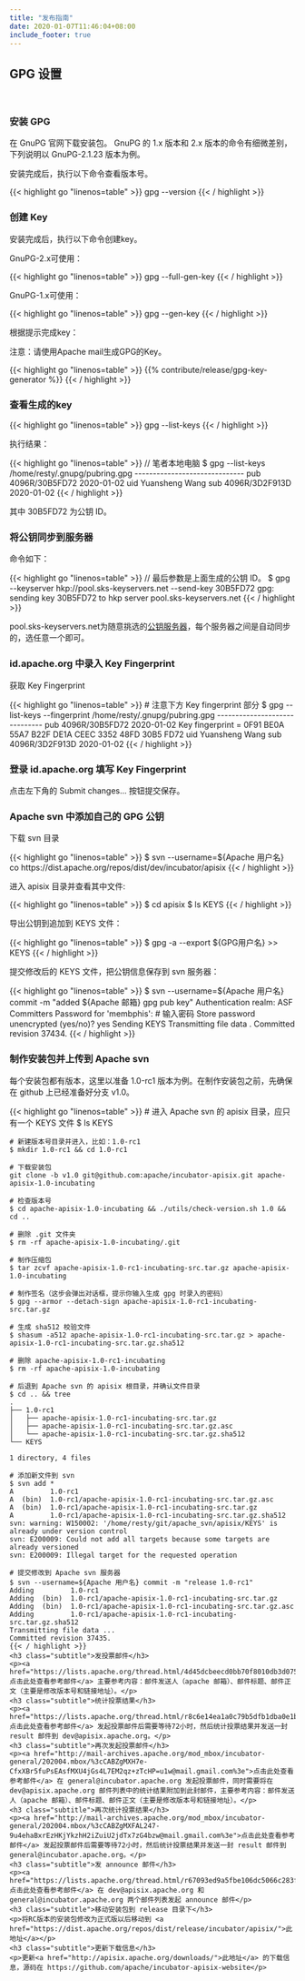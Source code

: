 ```yaml
---
title: "发布指南"
date: 2020-01-07T11:46:04+08:00
include_footer: true
---
```


<div class="release-guide">
  <section>
    <h2 class="title">GPG 设置</h2>
    <br />
    <h3 class="subtitle">安装 GPG</h3>
    <p>在 GnuPG 官网下载安装包。 GnuPG 的 1.x 版本和 2.x 版本的命令有细微差别，下列说明以 GnuPG-2.1.23 版本为例。</p>
    <p>安装完成后，执行以下命令查看版本号。</p>
    {{< highlight go "linenos=table" >}}
    gpg --version
    {{< / highlight >}}
    <h3 class="subtitle">创建 Key</h3>
    <p>安装完成后，执行以下命令创建key。</p>
    <p>GnuPG-2.x可使用：</p>
    {{< highlight go "linenos=table" >}}
    gpg --full-gen-key
    {{< / highlight >}}
    <p>GnuPG-1.x可使用：</p>
    {{< highlight go "linenos=table" >}}
    gpg --gen-key
    {{< / highlight >}}
    <p>根据提示完成key：</p>
    <p class="warning">注意：请使用Apache mail生成GPG的Key。</p>
    {{< highlight go "linenos=table" >}}
    {{% contribute/release/gpg-key-generator %}}
    {{< / highlight >}}
    <h3 class="subtitle">查看生成的key</h3>
    {{< highlight go "linenos=table" >}}
    gpg --list-keys
    {{< / highlight >}}
    <p>执行结果：</p>
    {{< highlight go "linenos=table" >}}
    // 笔者本地电脑
    $ gpg --list-keys
    /home/resty/.gnupg/pubring.gpg
    ------------------------------
    pub   4096R/30B5FD72 2020-01-02      
    uid   Yuansheng Wang <membphis@apache.org>
    sub   4096R/3D2F913D 2020-01-02
    {{< / highlight >}}
    <p>其中 30B5FD72 为公钥 ID。</p>
    <h3 class="subtitle">将公钥同步到服务器</h3>
    <p>命令如下：</p>
    {{< highlight go "linenos=table" >}}
    // 最后参数是上面生成的公钥 ID。
    $ gpg --keyserver hkp://pool.sks-keyservers.net --send-key 30B5FD72
    gpg: sending key 30B5FD72 to hkp server pool.sks-keyservers.net
    {{< / highlight >}}
    <p>pool.sks-keyservers.net为随意挑选的<a href="https://sks-keyservers.net/status/" target="_blank">公钥服务器</a>，每个服务器之间是自动同步的，选任意一个即可。</p>
    <h3 class="subtitle">id.apache.org 中录入 Key Fingerprint</h3>
    <p>获取 Key Fingerprint</p>
    {{< highlight go "linenos=table" >}}
    # 注意下方 Key fingerprint 部分
    $ gpg --list-keys --fingerprint
    /home/resty/.gnupg/pubring.gpg
    ------------------------------
    pub   4096R/30B5FD72 2020-01-02
          Key fingerprint = 0F91 BE0A 55A7 B22F DE1A  CEEC 3352 48FD 30B5 FD72
    uid                  Yuansheng Wang <membphis@apache.org>
    sub   4096R/3D2F913D 2020-01-02
    {{< / highlight >}}
    <h3 class="subtitle">登录 id.apache.org 填写 Key Fingerprint</h3>
    <p>点击左下角的 Submit changes... 按钮提交保存。</p>
    <h3 class="subtitle">Apache svn 中添加自己的 GPG 公钥</h3>
    <p>下载 svn 目录</p>
    {{< highlight go "linenos=table" >}}
    $ svn --username=${Apache 用户名} co https://dist.apache.org/repos/dist/dev/incubator/apisix
    {{< / highlight >}}
    <p>进入 apisix 目录并查看其中文件:</p>
    {{< highlight go "linenos=table" >}}
    $ cd apisix 
    $ ls
    KEYS
    {{< / highlight >}}
    <p>导出公钥到追加到 KEYS 文件：</p>
    {{< highlight go "linenos=table" >}}
    $ gpg -a --export ${GPG用户名}  >> KEYS
    {{< / highlight >}}
    <p>提交修改后的 KEYS 文件，把公钥信息保存到 svn 服务器：</p>
    {{< highlight go "linenos=table" >}}
    $ svn --username=${Apache 用户名} commit -m "added ${Apache 邮箱} gpg pub key"
    Authentication realm: <https://dist.apache.org:443> ASF Committers
    Password for 'membphis': # 输入密码
    Store password unencrypted (yes/no)? yes
    Sending        KEYS
    Transmitting file data .
    Committed revision 37434.
    {{< / highlight >}}
    <h3 class="subtitle">制作安装包并上传到 Apache svn</h3>
    <p>每个安装包都有版本，这里以准备 1.0-rc1 版本为例。在制作安装包之前，先确保在 github 上已经准备好分支 v1.0。</p>
    {{< highlight go "linenos=table" >}}
    # 进入 Apache svn 的 apisix 目录，应只有一个 KEYS 文件
    $ ls
    KEYS

    # 新建版本号目录并进入，比如：1.0-rc1
    $ mkdir 1.0-rc1 && cd 1.0-rc1 

    # 下载安装包
    git clone -b v1.0 git@github.com:apache/incubator-apisix.git apache-apisix-1.0-incubating

    # 检查版本号
    $ cd apache-apisix-1.0-incubating && ./utils/check-version.sh 1.0 && cd ..

    # 删除 .git 文件夹
    $ rm -rf apache-apisix-1.0-incubating/.git

    # 制作压缩包
    $ tar zcvf apache-apisix-1.0-rc1-incubating-src.tar.gz apache-apisix-1.0-incubating

    # 制作签名（这步会弹出对话框，提示你输入生成 gpg 时录入的密码）
    $ gpg --armor --detach-sign apache-apisix-1.0-rc1-incubating-src.tar.gz

    # 生成 sha512 校验文件
    $ shasum -a512 apache-apisix-1.0-rc1-incubating-src.tar.gz > apache-apisix-1.0-rc1-incubating-src.tar.gz.sha512

    # 删除 apache-apisix-1.0-rc1-incubating
    $ rm -rf apache-apisix-1.0-incubating

    # 后退到 Apache svn 的 apisix 根目录，并确认文件目录
    $ cd .. && tree
    .
    ├── 1.0-rc1
    │   ├── apache-apisix-1.0-rc1-incubating-src.tar.gz
    │   ├── apache-apisix-1.0-rc1-incubating-src.tar.gz.asc
    │   └── apache-apisix-1.0-rc1-incubating-src.tar.gz.sha512
    └── KEYS

    1 directory, 4 files

    # 添加新文件到 svn
    $ svn add *
    A         1.0-rc1
    A  (bin)  1.0-rc1/apache-apisix-1.0-rc1-incubating-src.tar.gz.asc
    A  (bin)  1.0-rc1/apache-apisix-1.0-rc1-incubating-src.tar.gz
    A         1.0-rc1/apache-apisix-1.0-rc1-incubating-src.tar.gz.sha512
    svn: warning: W150002: '/home/resty/git/apache_svn/apisix/KEYS' is already under version control
    svn: E200009: Could not add all targets because some targets are already versioned
    svn: E200009: Illegal target for the requested operation

    # 提交修改到 Apache svn 服务器
    $ svn --username=${Apache 用户名} commit -m "release 1.0-rc1"
    Adding         1.0-rc1
    Adding  (bin)  1.0-rc1/apache-apisix-1.0-rc1-incubating-src.tar.gz
    Adding  (bin)  1.0-rc1/apache-apisix-1.0-rc1-incubating-src.tar.gz.asc
    Adding         1.0-rc1/apache-apisix-1.0-rc1-incubating-src.tar.gz.sha512
    Transmitting file data ...
    Committed revision 37435.
    {{< / highlight >}}
    <h3 class="subtitle">发投票邮件</h3>
    <p><a href="https://lists.apache.org/thread.html/4d45dcbeecd0bb70f8010db3d075a5624817a5783beee66f392ae5e0%40%3Cdev.apisix.apache.org%3E">点击此处查看参考邮件</a> 主要参考内容：邮件发送人（apache 邮箱）、邮件标题、邮件正文（主要是修改版本号和链接地址）。</p>
    <h3 class="subtitle">统计投票结果</h3>
    <p><a href="https://lists.apache.org/thread.html/r8c6e14ea1a0c79b5dfb1dba0e1b6bc919a4797a0c4664f8add3b045c%40%3Cdev.apisix.apache.org%3E">点击此处查看参考邮件</a> 发起投票邮件后需要等待72小时，然后统计投票结果并发送一封 result 邮件到 dev@apisix.apache.org。</p>
    <h3 class="subtitle">再次发起投票邮件</h3>
    <p><a href="http://mail-archives.apache.org/mod_mbox/incubator-general/202004.mbox/%3cCABZgMXH7e-CfxXBr5fuPsEAsfMXU4jGs4L7EM2qz+zTcHP=u1w@mail.gmail.com%3e">点击此处查看参考邮件</a> 在 general@incubator.apache.org 发起投票邮件，同时需要将在 dev@apisix.apache.org 邮件列表中的统计结果附加到此封邮件，主要参考内容：邮件发送人（apache 邮箱）、邮件标题、邮件正文（主要是修改版本号和链接地址）。</p>
    <h3 class="subtitle">再次统计投票结果</h3>
    <p><a href="http://mail-archives.apache.org/mod_mbox/incubator-general/202004.mbox/%3cCABZgMXFAL247-9u4ehaBxrEzHKjYkzhH2iZuiU2jdTx7zG4bzw@mail.gmail.com%3e">点击此处查看参考邮件</a> 发起投票邮件后需要等待72小时，然后统计投票结果并发送一封 result 邮件到 general@incubator.apache.org。</p>
    <h3 class="subtitle">发 announce 邮件</h3>
    <p><a href="https://lists.apache.org/thread.html/r67093ed9a5fbe106dc5066c283f225544f5ae14248df061019d1062e%40%3Cgeneral.incubator.apache.org%3E">点击此处查看参考邮件</a> 在 dev@apisix.apache.org 和 general@incubator.apache.org 两个邮件列表发起 announce 邮件</p>
    <h3 class="subtitle">移动安装包到 release 目录下</h3>
    <p>将RC版本的安装包修改为正式版以后移动到 <a href="https://dist.apache.org/repos/dist/release/incubator/apisix/">此地址</a></p>
    <h3 class="subtitle">更新下载信息</h3>
    <p>更新<a href="http://apisix.apache.org/downloads/">此地址</a> 的下载信息，源码在 https://github.com/apache/incubator-apisix-website</p>
  </section>
</div>